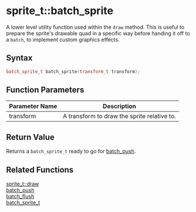 # sprite_t::batch_sprite
A lower level utility function used within the `draw` method. This is useful to prepare the sprite's drawable quad in a specific way before handing it off to a `batch`, to implement custom graphics effects.

## Syntax

```cpp
batch_sprite_t batch_sprite(transform_t transform);
```

## Function Parameters

Parameter Name | Description
--- | ---
transform | A transform to draw the sprite relative to.

## Return Value

Returns a `batch_sprite_t` ready to go for [batch_push](https://github.com/RandyGaul/cute_framework/edit/master/doc/TODO_fill_me_in).

## Related Functions

[sprite_t::draw](https://github.com/RandyGaul/cute_framework/blob/master/doc/graphics/sprite/draw.md)  
[batch_push](https://github.com/RandyGaul/cute_framework/edit/master/doc/TODO_fill_me_in)  
[batch_flush](https://github.com/RandyGaul/cute_framework/edit/master/doc/TODO_fill_me_in)  
[batch_sprite_t](https://github.com/RandyGaul/cute_framework/edit/master/doc/TODO_fill_me_in)  
